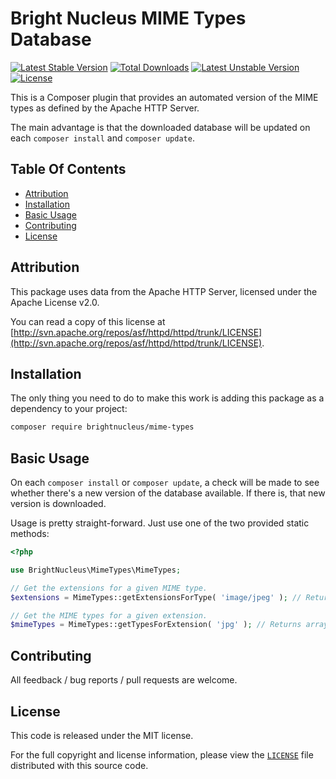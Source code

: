 # Bright Nucleus MIME Types Database

[![Latest Stable Version](https://poser.pugx.org/brightnucleus/mime-types/v/stable)](https://packagist.org/packages/brightnucleus/mime-types)
[![Total Downloads](https://poser.pugx.org/brightnucleus/mime-types/downloads)](https://packagist.org/packages/brightnucleus/mime-types)
[![Latest Unstable Version](https://poser.pugx.org/brightnucleus/mime-types/v/unstable)](https://packagist.org/packages/brightnucleus/mime-types)
[![License](https://poser.pugx.org/brightnucleus/mime-types/license)](https://packagist.org/packages/brightnucleus/mime-types)

This is a Composer plugin that provides an automated version of the MIME types as defined by the Apache HTTP Server.

The main advantage is that the downloaded database will be updated on each `composer install` and `composer update`.

## Table Of Contents

* [Attribution](#attribution)
* [Installation](#installation)
* [Basic Usage](#basic-usage)
* [Contributing](#contributing)
* [License](#license)

## Attribution

This package uses data from the Apache HTTP Server, licensed under the Apache License v2.0.

You can read a copy of this license at [http://svn.apache.org/repos/asf/httpd/httpd/trunk/LICENSE](http://svn.apache.org/repos/asf/httpd/httpd/trunk/LICENSE).

## Installation

The only thing you need to do to make this work is adding this package as a dependency to your project:

```BASH
composer require brightnucleus/mime-types
```

## Basic Usage

On each `composer install` or `composer update`, a check will be made to see whether there's a new version of the database available. If there is, that new version is downloaded.

Usage is pretty straight-forward. Just use one of the two provided static methods:

```PHP
<?php

use BrightNucleus\MimeTypes\MimeTypes;

// Get the extensions for a given MIME type.
$extensions = MimeTypes::getExtensionsForType( 'image/jpeg' ); // Returns array( 'jpeg', 'jpg', 'jpe' ).

// Get the MIME types for a given extension.
$mimeTypes = MimeTypes::getTypesForExtension( 'jpg' ); // Returns array( 'image/jpeg' ).
```

## Contributing

All feedback / bug reports / pull requests are welcome.

## License

This code is released under the MIT license.

For the full copyright and license information, please view the [`LICENSE`](LICENSE) file distributed with this source code.
